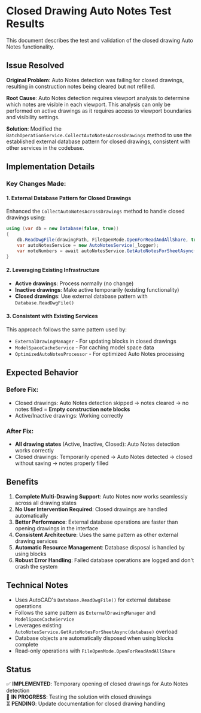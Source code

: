 # Closed Drawing Auto Notes Test Results

This document describes the test and validation of the closed drawing Auto Notes functionality.

## Issue Resolved

**Original Problem**: Auto Notes detection was failing for closed drawings, resulting in construction notes being cleared but not refilled.

**Root Cause**: Auto Notes detection requires viewport analysis to determine which notes are visible in each viewport. This analysis can only be performed on active drawings as it requires access to viewport boundaries and visibility settings.

**Solution**: Modified the `BatchOperationService.CollectAutoNotesAcrossDrawings` method to use the established external database pattern for closed drawings, consistent with other services in the codebase.

## Implementation Details

### Key Changes Made:

#### 1. External Database Pattern for Closed Drawings
Enhanced the `CollectAutoNotesAcrossDrawings` method to handle closed drawings using:
```csharp
using (var db = new Database(false, true))
{
    db.ReadDwgFile(drawingPath, FileOpenMode.OpenForReadAndAllShare, true, null);
    var autoNotesService = new AutoNotesService(_logger);
    var noteNumbers = await autoNotesService.GetAutoNotesForSheetAsync(sheetName, config, db, drawingPath);
}
```

#### 2. Leveraging Existing Infrastructure
- **Active drawings**: Process normally (no change)
- **Inactive drawings**: Make active temporarily (existing functionality)  
- **Closed drawings**: Use external database pattern with `Database.ReadDwgFile()`

#### 3. Consistent with Existing Services
This approach follows the same pattern used by:
- `ExternalDrawingManager` - For updating blocks in closed drawings
- `ModelSpaceCacheService` - For caching model space data
- `OptimizedAutoNotesProcessor` - For optimized Auto Notes processing

## Expected Behavior

### Before Fix:
- Closed drawings: Auto Notes detection skipped → notes cleared → no notes filled = **Empty construction note blocks**
- Active/Inactive drawings: Working correctly

### After Fix:
- **All drawing states** (Active, Inactive, Closed): Auto Notes detection works correctly
- Closed drawings: Temporarily opened → Auto Notes detected → closed without saving → notes properly filled

## Benefits

1. **Complete Multi-Drawing Support**: Auto Notes now works seamlessly across all drawing states
2. **No User Intervention Required**: Closed drawings are handled automatically 
3. **Better Performance**: External database operations are faster than opening drawings in the interface
4. **Consistent Architecture**: Uses the same pattern as other external drawing services
5. **Automatic Resource Management**: Database disposal is handled by using blocks
6. **Robust Error Handling**: Failed database operations are logged and don't crash the system

## Technical Notes

- Uses AutoCAD's `Database.ReadDwgFile()` for external database operations
- Follows the same pattern as `ExternalDrawingManager` and `ModelSpaceCacheService`
- Leverages existing `AutoNotesService.GetAutoNotesForSheetAsync(database)` overload
- Database objects are automatically disposed when using blocks complete
- Read-only operations with `FileOpenMode.OpenForReadAndAllShare`

## Status

✅ **IMPLEMENTED**: Temporary opening of closed drawings for Auto Notes detection  
🔄 **IN PROGRESS**: Testing the solution with closed drawings  
⏳ **PENDING**: Update documentation for closed drawing handling
